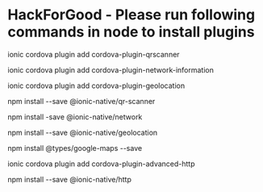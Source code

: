 # HackForGood - Please run following commands in node to install plugins

ionic cordova plugin add cordova-plugin-qrscanner

ionic cordova plugin add cordova-plugin-network-information

ionic cordova plugin add cordova-plugin-geolocation

npm install --save @ionic-native/qr-scanner	

npm install -save @ionic-native/network

npm install --save @ionic-native/geolocation

npm install @types/google-maps --save

ionic cordova plugin add cordova-plugin-advanced-http

npm install --save @ionic-native/http
